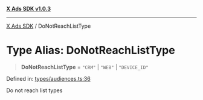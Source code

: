 [**X Ads SDK v1.0.3**](../README.md)

***

[X Ads SDK](../globals.md) / DoNotReachListType

# Type Alias: DoNotReachListType

> **DoNotReachListType** = `"CRM"` \| `"WEB"` \| `"DEVICE_ID"`

Defined in: [types/audiences.ts:36](https://github.com/kage1020/x-ads-sdk/blob/main/src/types/audiences.ts#L36)

Do not reach list types
